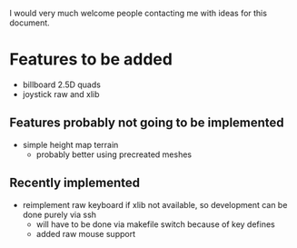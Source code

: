 I would very much welcome people contacting me with ideas for this document.

# Features to be added

* billboard 2.5D quads
* joystick raw and xlib

## Features probably not going to be implemented

* simple height map terrain
  * probably better using precreated meshes


## Recently implemented

* reimplement raw keyboard if xlib not available, so development can be done purely via ssh
  * will have to be done via makefile switch because of key defines 
  * added raw mouse support

